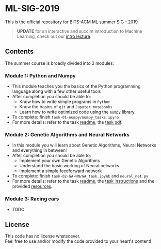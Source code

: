 # ML-SIG-2019
This is the official repository for BITS-ACM ML summer SIG - 2019  

> **UPDATE**
for an interactive and succint introduction to Machine Learning, check out our [intro lecture](https://github.com/MananSoni42/ML_SIG_2019_Lecture).

## Contents
The summer course is broadly divided into 3 modules:  

### Module 1: Python and Numpy
- This module teaches you the basics of the Python programming language along with a few other useful tools
- After completion you should be able to:
    - Know how to write simple programs in ```Python```
    - Know the basics of ```git``` and ```Jupyter notebooks```
    - Learn how to write optimized code using the ```numpy``` library.
- To complete: finish ```task-01-numpy/numpy_tasks.ipynb```
- For more details: refer to the task [readme](task-01-numpy/README.md), the [task pdf](task-01-numpy/task1.pdf).

### Module 2: Genetic Algorithms and Neural Networks
- In this module you will learn about Genetic Algorithms, Neural Networks and everything in between!
- After completion you should be able to:
    - Implement your own Genetic Algorithms
    - Understand the basic working of Neural networks
    - Implement a simple feedforward network
- To complete: finish ```task-02-GA-NN/GA_task.ipynb``` and ```neural_net.py```
- For more details: refer to the task [readme](task-02-GA-NN/README.md), the [task instructions](task-02-GA-NN/instructions.pdf) and the provided [resources](task-02-GA-NN/resources).

### Module 3: Racing cars
- TODO

## License
This code has no license whatsoever.  
Feel free to use and/or modify the code provided to your heart's content!
